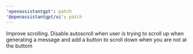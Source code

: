 ```yaml
---
'openassistantgpt': patch
'@openassistantgpt/ui': patch
---
```


Improve scrolling. Disable autoscroll when user is trying to scroll up when generating a message and add a button to scroll down when you are not at the buttom
